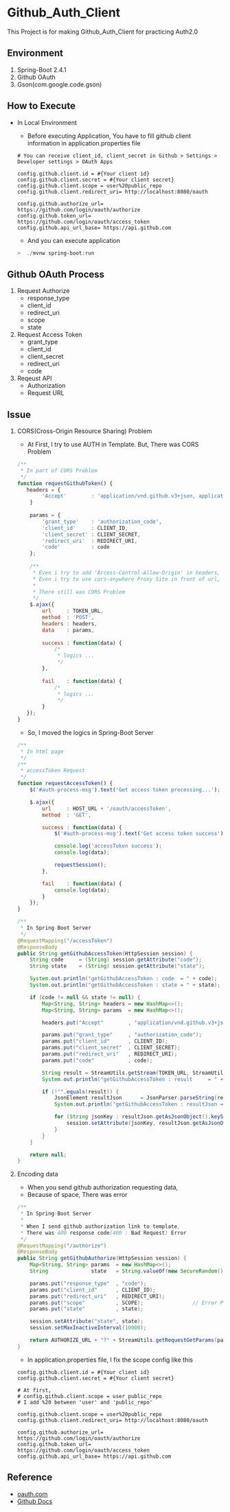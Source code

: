 

# Github_Auth_Client

This Project is for making Github_Auth_Client for practicing Auth2.0



## Environment
1. Spring-Boot 2.4.1
2. Github OAuth
3. Gson(com.google.code.gson)



## How to Execute
* In Local Environment
  
    * Before executing Application, You have to fill github client information in application.properties file
    
    ```properties
    # You can receive client_id, client_secret in Github > Settings > Developer settings > OAuth Apps
    
    config.github.client.id = #{Your client id}
    config.github.client.secret = #{Your client secret}
    config.github.client.scope = user%20public_repo
    config.github.client.redirect_uri= http://localhost:8080/oauth
    
    config.github.authorize_url= https://github.com/login/oauth/authorize
    config.github.token_url= https://github.com/login/oauth/access_token
    config.github.api_url_base= https://api.github.com
    ```
    
    * And you can execute application
    
    ```powershell
    >  ./mvnw spring-boot:run
    ```



## Github OAuth Process

1. Request Authorize
   * response_type
   * client_id
   * redirect_uri
   * scope
   * state
2. Request Access Token
   * grant_type
   * client_id
   * client_secret
   * redirect_uri
   * code
3. Reqeust API
   * Authorization
   * Request URL



## Issue
1. CORS(Cross-Origin Resource Sharing) Problem
    * At First, I try to use AUTH in Template. But, There was CORS Problem
    ```javascript
    /**
     * In part of CORS Problem
     */
    function requestGithubToken() {
       headers = {
            'Accept'        : 'application/vnd.github.v3+json, application/json',
        }
        
        params = {
            'grant_type'    : 'authorization_code',
            'client_id'     : CLIENT_ID,
            'client_secret' : CLIENT_SECRET,
            'redirect_uri'  : REDIRECT_URI,
            'code'          : code
        };
        
        /**
         * Even i try to add 'Access-Control-Allow-Origin' in headers,
         * Even i try to use cors-anywhere Proxy Site in front of url,
         * 
         * There still was CORS Problem
         */
        $.ajax({
            url     : TOKEN_URL,
            method  : 'POST',
            headers : headers,
            data    : params,
            
            success : function(data) {
                /*
                 * logics ...
                 */
            },
            
            fail    : function(data) {
                /*
                 * logics ...
                 */
            }
       });
   }
   ```
   
   * So, I moved the logics in Spring-Boot Server
   ```javascript
   /**
    * In html page
    */
   /**
    * accessToken Request
    */
   function requestAccessToken() {
       $('#auth-process-msg').text('Get access token processing...');
   
       $.ajax({
           url     : HOST_URL + '/oauth/accessToken',
           method  : 'GET',
   
           success : function(data) {
               $('#auth-process-msg').text('Get access token success');
   
               console.log('accessToken success');
               console.log(data);
   
               requestSession();
           },
   
           fail    : function(data) {
               console.log(data);
           }
       });
   }
   ```
   
   ```java
   /**
    * In Spring-Boot Server
    */
   @RequestMapping("/accessToken")
   @ResponseBody
   public String getGithubAccessToken(HttpSession session) {
       String code     = (String) session.getAttribute("code");
       String state    = (String) session.getAttribute("state");
   
       System.out.println("getGithubAccessToken : code  = " + code);
       System.out.println("getGithubAccessToken : state = " + state);
   
       if (code != null && state != null) {
           Map<String, String> headers = new HashMap<>();
           Map<String, String> params  = new HashMap<>();
   
           headers.put("Accept"        , "application/vnd.github.v3+json, application/json");
   
           params.put("grant_type"     , "authorization_code");
           params.put("client_id"      , CLIENT_ID);
           params.put("client_secret"  , CLIENT_SECRET);
           params.put("redirect_uri"   , REDIRECT_URI);
           params.put("code"           , code);
   
           String result = StreamUtils.getStream(TOKEN_URL, StreamUtils.METHOD_POST, headers, params);
           System.out.println("getGithubAccessToken : result     = " + result);
   
           if (!"".equals(result)) {
               JsonElement resultJson      = JsonParser.parseString(result);
               System.out.println("getGithubAccessToken : resultJson = " + resultJson);
   
               for (String jsonKey : resultJson.getAsJsonObject().keySet()) {
                   session.setAttribute(jsonKey, resultJson.getAsJsonObject().get(jsonKey).getAsString());
               }
           }
       }
   
       return null;
   }
   ```

2. Encoding data

   * When you send github authorization requesting data,
   * Because of space, There was error

   ```java
   /**
    * In Spring-Boot Server
    *
    * When I send github authorization link to template,
    * There was 400 response code(400 : Bad Request) Error
    */
   @RequestMapping("/authorize")
   @ResponseBody
   public String getGithubAuthorize(HttpSession session) {
       Map<String, String> params  = new HashMap<>();
       String              state   = String.valueOf(new SecureRandom().nextInt(1000000000));
   
       params.put("response_type"  , "code");
       params.put("client_id"      , CLIENT_ID);
       params.put("redirect_uri"   , REDIRECT_URI);
       params.put("scope"          , SCOPE);				// Error Point
       params.put("state"          , state);
   
       session.setAttribute("state", state);
       session.setMaxInactiveInterval(10000);
   
       return AUTHORIZE_URL + "?" + StreamUtils.getRequestGetParams(params);
   }
   ```

   * In application.properties file, I fix the scope config like this

   ```properties
   config.github.client.id = #{Your client id}
   config.github.client.secret = #{Your client secret}
   
   # At first,
   # config.github.client.scope = user public_repo
   # I add %20 between 'user' and 'public_repo'
   
   config.github.client.scope = user%20public_repo
   config.github.client.redirect_uri= http://localhost:8080/oauth
   
   config.github.authorize_url= https://github.com/login/oauth/authorize
   config.github.token_url= https://github.com/login/oauth/access_token
   config.github.api_url_base= https://api.github.com
   ```
## Reference
* [oauth.com](https://www.oauth.com/)
* [Github Docs](https://docs.github.com/en)
